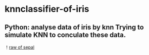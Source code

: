 # knnclassifier-of-iris
Python: analyse data of iris by knn
Trying to simulate KNN to conculate these data.
------------------------------------------------
！[raw of sepal](https://github.com/Gary971120/knnclassifier-of-iris/blob/master/raw.png)
